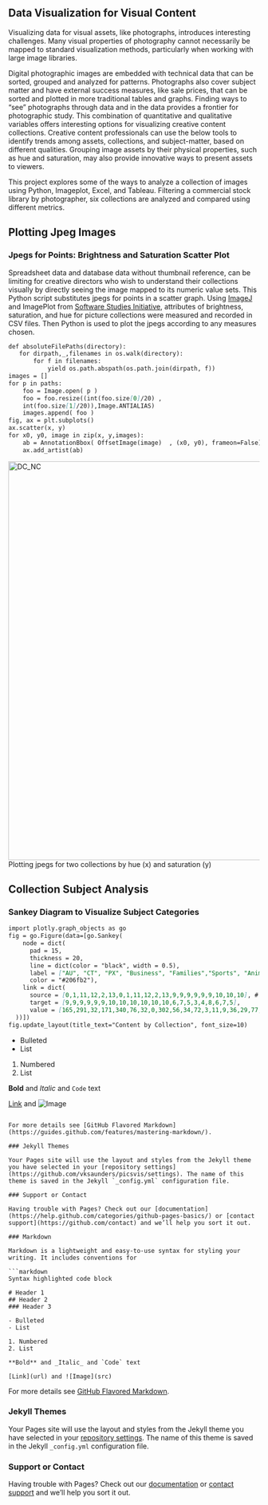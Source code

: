 ## Data Visualization for Visual Content

Visualizing data for visual assets, like photographs, introduces interesting challenges. Many visual properties of photography cannot necessarily be mapped to standard visualization methods, particularly when working with large image libraries.

Digital photographic images are embedded with technical data that can be sorted, grouped and analyzed for patterns. Photographs also cover subject matter and have external success measures, like sale prices, that can be sorted and plotted in more traditional tables and graphs. Finding ways to “see” photographs through data and in the data provides a frontier for photographic study. This combination of quantitative and qualitative variables offers interesting options for visualizing creative content collections. Creative content professionals can use the below tools to identify trends among assets, collections, and subject-matter, based on different qualities. Grouping image assets by their physical properties, such as hue and saturation, may also provide innovative ways to present assets to viewers.

This project explores some of the ways to analyze a collection of images using Python, Imageplot, Excel, and Tableau. Filtering a commercial stock library by photographer, six collections are analyzed and compared using different metrics.

## Plotting Jpeg Images
### Jpegs for Points: Brightness and Saturation Scatter Plot

Spreadsheet data and database data without thumbnail reference, can be limiting for creative directors who wish to understand their collections visually by directly seeing the image mapped to its numeric value sets. This Python script substitutes jpegs for points in a scatter graph. Using [ImageJ](https://imagej.net/Welcome) and ImagePlot from [Software Studies Initiative](http://lab.softwarestudies.com/), attributes of brightness, saturation, and hue for picture collections were measured and recorded in CSV files. Then Python is used to plot the jpegs according to any measures chosen. 

```markdown
def absoluteFilePaths(directory):
   for dirpath,_,filenames in os.walk(directory):
       for f in filenames:
           yield os.path.abspath(os.path.join(dirpath, f))
images = []
for p in paths:
    foo = Image.open( p )
    foo = foo.resize((int(foo.size[0]/20) , 
    int(foo.size[1]/20)),Image.ANTIALIAS) 
    images.append( foo )
fig, ax = plt.subplots()
ax.scatter(x, y)
for x0, y0, image in zip(x, y,images):
    ab = AnnotationBbox( OffsetImage(image)  , (x0, y0), frameon=False) 
    ax.add_artist(ab)
```

<img width="800" alt="DC_NC" src="https://user-images.githubusercontent.com/30129746/80531445-a9682400-8968-11ea-8988-eb0711751943.PNG">
Plotting jpegs for two collections by hue (x) and saturation (y)

## Collection Subject Analysis
### Sankey Diagram to Visualize Subject Categories
```markdown
import plotly.graph_objects as go
fig = go.Figure(data=[go.Sankey(
    node = dict(
      pad = 15,
      thickness = 20,
      line = dict(color = "black", width = 0.5),
      label = ["AU", "CT", "PX", "Business", "Families","Sports", "Animals", "Scenics","Other"],
      color = "#206fb2"),
    link = dict(
      source = [0,1,11,12,2,13,0,1,11,12,2,13,9,9,9,9,9,9,10,10,10], # indices correspond to labels, eg A1, A2, A2, B1, ...
      target = [9,9,9,9,9,9,10,10,10,10,10,10,6,7,5,3,4,8,6,7,5],
      value = [165,291,32,171,340,76,32,0,302,56,34,72,3,11,9,36,29,77,2,5,1,1,1,22]
  ))])
fig.update_layout(title_text="Content by Collection", font_size=10)
```



- Bulleted
- List

1. Numbered
2. List

**Bold** and _Italic_ and `Code` text

[Link](url) and ![Image](src)
```

For more details see [GitHub Flavored Markdown](https://guides.github.com/features/mastering-markdown/).

### Jekyll Themes

Your Pages site will use the layout and styles from the Jekyll theme you have selected in your [repository settings](https://github.com/vksaunders/picsvis/settings). The name of this theme is saved in the Jekyll `_config.yml` configuration file.

### Support or Contact

Having trouble with Pages? Check out our [documentation](https://help.github.com/categories/github-pages-basics/) or [contact support](https://github.com/contact) and we’ll help you sort it out.

### Markdown

Markdown is a lightweight and easy-to-use syntax for styling your writing. It includes conventions for

```markdown
Syntax highlighted code block

# Header 1
## Header 2
### Header 3

- Bulleted
- List

1. Numbered
2. List

**Bold** and _Italic_ and `Code` text

[Link](url) and ![Image](src)
```

For more details see [GitHub Flavored Markdown](https://guides.github.com/features/mastering-markdown/).

### Jekyll Themes

Your Pages site will use the layout and styles from the Jekyll theme you have selected in your [repository settings](https://github.com/vksaunders/picsvis/settings). The name of this theme is saved in the Jekyll `_config.yml` configuration file.

### Support or Contact

Having trouble with Pages? Check out our [documentation](https://help.github.com/categories/github-pages-basics/) or [contact support](https://github.com/contact) and we’ll help you sort it out.

